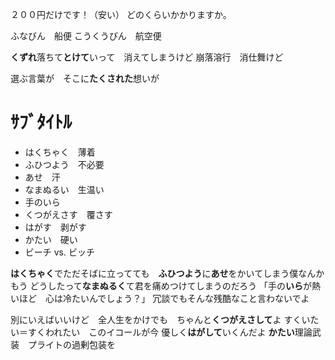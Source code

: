 ２００円だけです！（安い）
どのくらいかかりますか。

ふなびん　船便
こうくうびん　航空便


**くずれ**落ちて**とけて**いって　消えてしまうけど
崩落溶行　消仕舞けど

選ぶ言葉が　そこに**たくされた**想いが

# ｻﾌﾞﾀｲﾄﾙ
- はくちゃく　薄着
- ふひつよう　不必要
- あせ　汗
- なまぬるい　生温い
- 手のいら
- くつがえさす　覆さす
- はがす　剥がす
- かたい　硬い
- ビーチ vs. ビッチ

**はくちゃく**でただそばに立ってても　**ふひつよう**に**あせ**をかいてしまう僕なんかもう
どうしたって**なまぬるく**て君を痛めつけてしまうのだろう
「手の**いら**が熱いほど　心は冷たいんでしょう？」
冗談でもそんな残酷なこと言わないでよ

別にいえばいいけど　全人生をかけでも　ちゃんと**くつがえさして**よ
すくいたい＝すくわれたい　このイコールが今
優しく**はがして**いくんだよ
**かたい**理論武装　プライトの過剰包装を